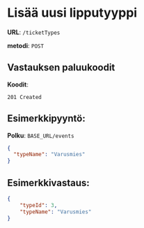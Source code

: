 # Lisää uusi lipputyyppi

**URL**: `/ticketTypes`

**metodi**: `POST`

## Vastauksen paluukoodit

**Koodit**:

`201 Created`

## Esimerkkipyyntö:


**Polku**: `BASE_URL/events`


```json
{ 
  "typeName": "Varusmies"
}

```

## Esimerkkivastaus:


```json
{
    "typeId": 3,
    "typeName": "Varusmies"
}

```
